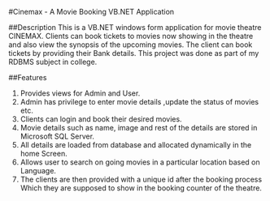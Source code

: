 #Cinemax - A Movie Booking VB.NET Application

##Description
This is a VB.NET windows form application for movie theatre CINEMAX.
Clients can book tickets to movies now showing in the theatre and also view the
synopsis of the upcoming movies. The client can book tickets by providing their
Bank details. This project was done as part of my RDBMS subject in college.

##Features
1. Provides views for Admin and User.
2. Admin has privilege to enter movie details ,update the status of movies etc.
3. Clients can login and book their desired movies.
4. Movie details such as name, image and rest of the details are stored in
Microsoft SQL Server.
5. All details are loaded from database and allocated dynamically in the home
Screen.
6. Allows user to search on going movies in a particular location based on
Language.
7. The clients are then provided with a unique id after the booking process
Which they are supposed to show in the booking counter of the theatre.